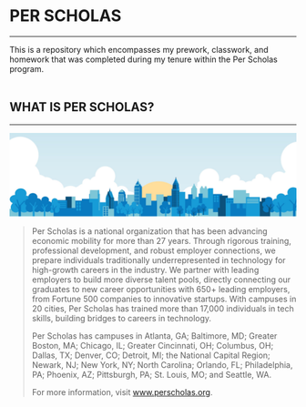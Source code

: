# PER SCHOLAS
---
This is a repository which encompasses my prework, classwork, and homework that was completed during my tenure within the Per Scholas program.
<br><br>
## WHAT IS PER SCHOLAS?
---
[![Per Scholas Background](/perscholas.jpg "Per Scholas")](https://www.perscholas.org)

> Per Scholas is a national organization that has been advancing economic mobility for more than 27 years. Through rigorous training, professional development, and robust employer connections, we prepare individuals traditionally underrepresented in technology for high-growth careers in the industry. We partner with leading employers to build more diverse talent pools, directly connecting our graduates to new career opportunities with 650+ leading employers, from Fortune 500 companies to innovative startups. With campuses in 20 cities, Per Scholas has trained more than 17,000 individuals in tech skills, building bridges to careers in technology.
>
> Per Scholas has campuses in Atlanta, GA; Baltimore, MD; Greater Boston, MA; Chicago, IL; Greater Cincinnati, OH; Columbus, OH; Dallas, TX; Denver, CO; Detroit, MI; the National Capital Region; Newark, NJ; New York, NY; North Carolina; Orlando, FL; Philadelphia, PA; Phoenix, AZ; Pittsburgh, PA; St. Louis, MO; and Seattle, WA. 
>
> For more information, visit www.perscholas.org.